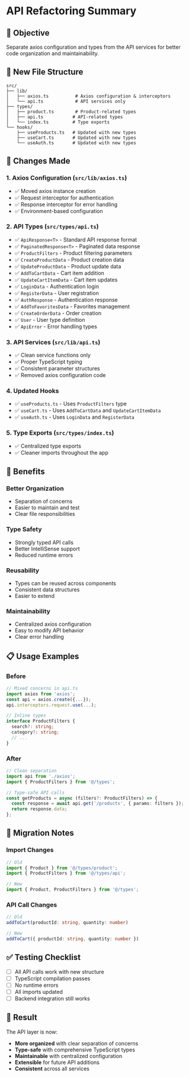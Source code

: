 # API Refactoring Summary

## 🎯 **Objective**
Separate axios configuration and types from the API services for better code organization and maintainability.

## 📁 **New File Structure**

```
src/
├── lib/
│   ├── axios.ts          # Axios configuration & interceptors
│   └── api.ts            # API services only
├── types/
│   ├── product.ts        # Product-related types
│   ├── api.ts           # API-related types
│   └── index.ts         # Type exports
└── hooks/
    ├── useProducts.ts   # Updated with new types
    ├── useCart.ts       # Updated with new types
    └── useAuth.ts       # Updated with new types
```

## 🔧 **Changes Made**

### 1. **Axios Configuration** (`src/lib/axios.ts`)
- ✅ Moved axios instance creation
- ✅ Request interceptor for authentication
- ✅ Response interceptor for error handling
- ✅ Environment-based configuration

### 2. **API Types** (`src/types/api.ts`)
- ✅ `ApiResponse<T>` - Standard API response format
- ✅ `PaginatedResponse<T>` - Paginated data response
- ✅ `ProductFilters` - Product filtering parameters
- ✅ `CreateProductData` - Product creation data
- ✅ `UpdateProductData` - Product update data
- ✅ `AddToCartData` - Cart item addition
- ✅ `UpdateCartItemData` - Cart item updates
- ✅ `LoginData` - Authentication login
- ✅ `RegisterData` - User registration
- ✅ `AuthResponse` - Authentication response
- ✅ `AddToFavoritesData` - Favorites management
- ✅ `CreateOrderData` - Order creation
- ✅ `User` - User type definition
- ✅ `ApiError` - Error handling types

### 3. **API Services** (`src/lib/api.ts`)
- ✅ Clean service functions only
- ✅ Proper TypeScript typing
- ✅ Consistent parameter structures
- ✅ Removed axios configuration code

### 4. **Updated Hooks**
- ✅ `useProducts.ts` - Uses `ProductFilters` type
- ✅ `useCart.ts` - Uses `AddToCartData` and `UpdateCartItemData`
- ✅ `useAuth.ts` - Uses `LoginData` and `RegisterData`

### 5. **Type Exports** (`src/types/index.ts`)
- ✅ Centralized type exports
- ✅ Cleaner imports throughout the app

## 🚀 **Benefits**

### **Better Organization**
- Separation of concerns
- Easier to maintain and test
- Clear file responsibilities

### **Type Safety**
- Strongly typed API calls
- Better IntelliSense support
- Reduced runtime errors

### **Reusability**
- Types can be reused across components
- Consistent data structures
- Easier to extend

### **Maintainability**
- Centralized axios configuration
- Easy to modify API behavior
- Clear error handling

## 📋 **Usage Examples**

### **Before**
```typescript
// Mixed concerns in api.ts
import axios from 'axios';
const api = axios.create({...});
api.interceptors.request.use(...);

// Inline types
interface ProductFilters {
  search?: string;
  category?: string;
  // ...
}
```

### **After**
```typescript
// Clean separation
import api from './axios';
import { ProductFilters } from '@/types';

// Type-safe API calls
const getProducts = async (filters?: ProductFilters) => {
  const response = await api.get('/products', { params: filters });
  return response.data;
};
```

## 🔄 **Migration Notes**

### **Import Changes**
```typescript
// Old
import { Product } from '@/types/product';
import { ProductFilters } from '@/types/api';

// New
import { Product, ProductFilters } from '@/types';
```

### **API Call Changes**
```typescript
// Old
addToCart(productId: string, quantity: number)

// New
addToCart({ productId: string, quantity: number })
```

## ✅ **Testing Checklist**

- [ ] All API calls work with new structure
- [ ] TypeScript compilation passes
- [ ] No runtime errors
- [ ] All imports updated
- [ ] Backend integration still works

## 🎉 **Result**

The API layer is now:
- **More organized** with clear separation of concerns
- **Type-safe** with comprehensive TypeScript types
- **Maintainable** with centralized configuration
- **Extensible** for future API additions
- **Consistent** across all services 